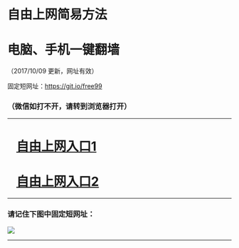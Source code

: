 ﻿# 自由上网简易方法

# 电脑、手机一键翻墙

（2017/10/09 更新，网址有效）

固定短网址：https://git.io/free99

### （微信如打不开，请转到浏览器打开）


***





# &nbsp;&nbsp; <a href="http://ft254471070.fwq-tz-1001.info/fwqtz01.html?t=100900132380 " target="_blank">自由上网入口1</a>
# &nbsp;&nbsp; <a href="http://ft1394523149.fwq-tz-1002.info/fwqtz02.html?t=100900126473 " target="_blank">自由上网入口2</a>
***

### 请记住下图中固定短网址：

<img src="https://s3-us-west-2.amazonaws.com/fwq-1001/yjfq-20170905okok.png" /> 


***


